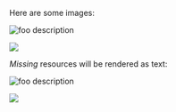 Here are some images:

![foo description](res/foo.svg)

![](bar.svg)

*Missing* resources will be rendered as text:

![foo description](invalid/foo.svg)

![](invalid.svg)

